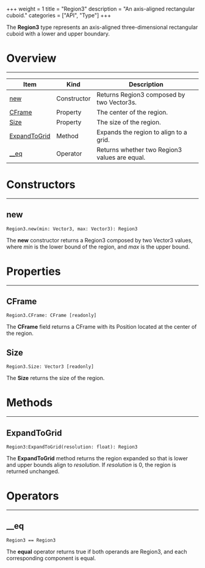 +++
weight = 1
title = "Region3"
description = "An axis-aligned rectangular cuboid."
categories = ["API", "Type"]
+++

The **Region3** type represents an axis-aligned three-dimensional
rectangular cuboid with a lower and upper boundary.

# Overview

----

<div class="api-list one two">

| Item | Kind | Description |
| --- | --- | --- |
| [new](#new) | Constructor | Returns Region3 composed by two Vector3s. |
| [CFrame](#cframe) | Property | The center of the region. |
| [Size](#size) | Property | The size of the region. |
| [ExpandToGrid](#expandtogrid) | Method | Expands the region to align to a grid. |
| [\_\_eq](#__eq) | Operator | Returns whether two Region3 values are equal. |

</div>

# Constructors

----

## new

 `Region3.new(min: Vector3, max: Vector3): Region3`

The **new** constructor returns a Region3 composed by two Vector3 values,
where *min* is the lower bound of the region, and *max* is the upper
bound.

# Properties

----

## CFrame

 `Region3.CFrame: CFrame [readonly]`

The **CFrame** field returns a CFrame with its Position located at the
center of the region.

## Size

 `Region3.Size: Vector3 [readonly]`

The **Size** returns the size of the region.

# Methods

----

## ExpandToGrid

 `Region3:ExpandToGrid(resolution: float): Region3`

The **ExpandToGrid** method returns the region expanded so that is lower
and upper bounds align to *resolution*. If *resolution* is 0, the
region is returned unchanged.

# Operators

----

## \_\_eq

 `Region3 == Region3`

The **equal** operator returns true if both operands are Region3, and each
corresponding component is equal.
